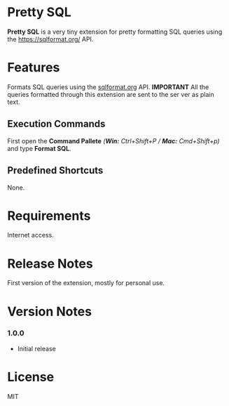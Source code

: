 # Pretty SQL

**Pretty SQL** is a very tiny extension for pretty formatting SQL queries using the https://sqlformat.org/ API.

# Features

Formats SQL queries using the [sqlformat.org](https://sqlformat.org/) API. **IMPORTANT** All the queries formatted through this extension are sent to the ser ver as plain text.

## Execution Commands

First open the **Command Pallete** _(**Win:** Ctrl+Shift+P / **Mac:** Cmd+Shift+p)_ and type **Format SQL**.

## Predefined Shortcuts

None.

# Requirements

Internet access.

# Release Notes

First version of the extension, mostly for personal use.

# Version Notes
### 1.0.0

- Initial release

# License

MIT
